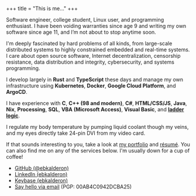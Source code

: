 +++
title = "This is me..."
+++

Software engineer, college student, Linux user, and programming enthusiast. I
have been voiding warranties since age 9 and writing my own software since age
11, and I’m not about to stop anytime soon.

I'm deeply fascinated by hard problems of all kinds, from large-scale
distributed systems to highly constrained embedded and real-time systems. I care
about open source software, Internet decentralization, censorship resistance,
data distribution and integrity, cybersecurity, and systems programming.

I develop largely in **Rust** and **TypeScript** these days and manage my own
infrastructure using **Kubernetes**, **Docker**, **Google Cloud Platform**, and
**ArgoCD**.

I have experience with **C**, **C++ (98 and modern)**, **C#**, **HTML/CSS/JS**,
**Java**, **Nix**, **Processing**, **SQL**, **VBA (Microsoft Access)**, **Visual
Basic**, and [**ladder logic**](https://en.wikipedia.org/wiki/Ladder_logic).

I regulate my body temperature by pumping liquid coolant though my veins, and my
eyes directly take 24-pin DVI from my video card.

If that sounds interesting to you, take a look at
[my portfolio](@/projects/_index.md) and [résumé](/resume.pdf). You can also
find me on any of the services below. I'm usually down for a cup of coffee!

* [GitHub (@ebkalderon)](https://github.com/ebkalderon)
* [LinkedIn (ebkalderon)](https://www.linkedin.com/in/ebkalderon)
* [Keybase (ebkalderon)](https://keybase.io/ebkalderon)
* [Say hello via email](mailto:ebkalderon@gmail.com?subject=hi) (PGP: 00AB4C0942DCBA25)
